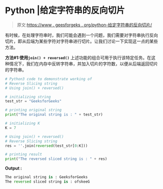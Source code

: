 # Python |给定字符串的反向切片

> 原文:[https://www . geesforgeks . org/python-给定字符串的反向切片/](https://www.geeksforgeeks.org/python-reverse-slicing-of-given-string/)

有时候，在处理字符串时，我们可能会遇到一个问题，我们需要对字符串执行反向切片，即从后端为某些字符对字符串进行切片。让我们讨论一下实现这一点的某些方法。

**方法#1:使用`join() + reversed()`**
上述功能的组合可用于执行该特定任务。在这种情况下，我们在内存中反转字符串，并加入切片的字符数，以便从后端返回切片的字符串。

```py
# Python3 code to demonstrate working of
# Reverse Slicing string 
# Using join() + reversed()

# initializing string 
test_str = "GeeksforGeeks"

# printing original string 
print("The original string is : " + test_str)

# initializing K 
K = 7

# Using join() + reversed()
# Reverse Slicing string 
res = ''.join(reversed(test_str[0:K]))

# printing result 
print("The reversed sliced string is : " + res)
```

**Output :**

```py
The original string is : GeeksforGeeks
The reversed sliced string is : ofskeeG

```